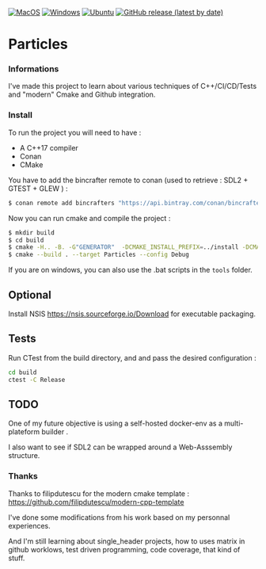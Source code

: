 [![MacOS](https://github.com/Paingouin/Particles/workflows/MacOS/badge.svg)](https://github.com/Paingouin/Particles/actions)
[![Windows](https://github.com/Paingouin/Particles/workflows/Windows/badge.svg)](https://github.com/Paingouin/Particles/actions)
[![Ubuntu](https://github.com/Paingouin/Particles/workflows/Ubuntu/badge.svg)](https://github.com/Paingouin/Particles/actions)
[![GitHub release (latest by date)](https://img.shields.io/github/v/release/Paingouin/Particles)](https://github.com/Paingouin/Particles/releases)

# Particles

### Informations

I've made this project to learn about various techniques of C++/CI/CD/Tests and "modern" Cmake and Github integration.

### Install

To run the project you will need to have :
* A C++17 compiler
* Conan 
* CMake

You have to add the bincrafter remote to conan (used to retrieve : SDL2 +  GTEST +  GLEW ) :
````bash
$ conan remote add bincrafters "https://api.bintray.com/conan/bincrafters/public-conan"
````

Now you can run cmake and compile the project :
````bash
$ mkdir build
$ cd build
$ cmake -H.. -B. -G"GENERATOR"  -DCMAKE_INSTALL_PREFIX=../install -DCMAKE_BUILD_TYPE=Debug
$ cmake --build . --target Particles --config Debug
````

If you are on windows, you can also use the .bat scripts in the `tools` folder.

## Optional

Install NSIS https://nsis.sourceforge.io/Download for executable packaging.

## Tests

Run CTest from the build directory, and and pass the desired configuration :

````bash
cd build 
ctest -C Release 
````

## TODO

One of my future objective is using a self-hosted docker-env as a multi-plateform builder .

I also want to see if SDL2 can be wrapped around a Web-Asssembly structure.

### Thanks
Thanks to filipdutescu for the modern cmake template : https://github.com/filipdutescu/modern-cpp-template

I've done some modifications from his work based on my personnal experiences. 

And I'm still learning about single_header projects, how to uses matrix in github worklows, test driven programming, code coverage, that kind of stuff.
